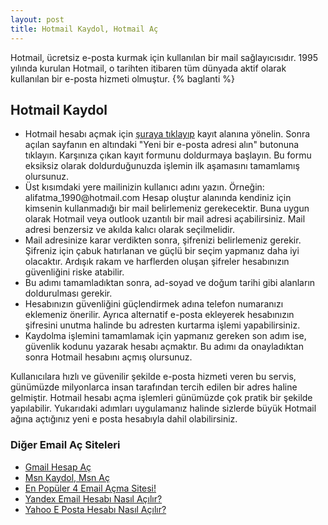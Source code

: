 ```yaml
---
layout: post
title: Hotmail Kaydol, Hotmail Aç
---
```


Hotmail, ücretsiz e-posta kurmak için kullanılan bir mail sağlayıcısıdır. 1995 yılında kurulan Hotmail, o tarihten itibaren tüm dünyada aktif olarak kullanılan bir e-posta hizmeti olmuştur.
{% baglanti %}
<h2>Hotmail Kaydol</h2>
<ul><li>Hotmail hesabı açmak için <a target="_blank" rel="nofollow" href="https://goo.gl/hQDTNz">şuraya tıklayıp</a> kayıt alanına yönelin. Sonra açılan sayfanın en altındaki "Yeni bir e-posta adresi alın" butonuna tıklayın. Karşınıza çıkan kayıt formunu doldurmaya başlayın. Bu formu eksiksiz olarak doldurduğunuzda işlemin ilk aşamasını tamamlamış olursunuz.</li>
<li>Üst kısımdaki yere mailinizin kullanıcı adını yazın. Örneğin: alifatma_1990@hotmail.com Hesap oluştur alanında kendiniz için kimsenin kullanmadığı bir mail belirlemeniz gerekecektir. Buna uygun olarak Hotmail veya outlook uzantılı bir mail adresi açabilirsiniz. Mail adresi benzersiz ve akılda kalıcı olarak seçilmelidir. </li>
<li>Mail adresinize karar verdikten sonra, şifrenizi belirlemeniz gerekir. Şifreniz için çabuk hatırlanan ve güçlü bir seçim yapmanız daha iyi olacaktır. Ardışık rakam ve harflerden oluşan şifreler hesabınızın güvenliğini riske atabilir. </li>
<li>Bu adımı tamamladıktan sonra, ad-soyad ve doğum tarihi gibi alanların doldurulması gerekir. </li>
<li>Hesabınızın güvenliğini güçlendirmek adına telefon numaranızı eklemeniz önerilir. Ayrıca alternatif e-posta ekleyerek hesabınızın şifresini unutma halinde bu adresten kurtarma işlemi yapabilirsiniz.</li>
<li>Kaydolma işlemini tamamlamak için yapmanız gereken son adım ise, güvenlik kodunu yazarak hesabı açmaktır. Bu adımı da onayladıktan sonra Hotmail hesabını açmış olursunuz.</li></ul>

Kullanıcılara hızlı ve güvenilir şekilde e-posta hizmeti veren bu servis, günümüzde milyonlarca insan tarafından tercih edilen bir adres haline gelmiştir. Hotmail hesabı açma işlemleri günümüzde çok pratik bir şekilde yapılabilir. Yukarıdaki adımları uygulamanız halinde sizlerde büyük Hotmail ağına açtığınız yeni e posta hesabıyla dahil olabilirsiniz.

<h3>Diğer Email Aç Siteleri</h3>
<ul>
<li><a href="http://mailhesabiac.xyz/gmail-hesap-ac/">Gmail Hesap Aç</a></li>
<li><a href="http://mailhesabiac.xyz/msn-kaydol-msn-ac/">Msn Kaydol, Msn Aç</a></li>
<li><a href="http://mailhesabiac.xyz/email-ac/">En Popüler 4 Email Açma Sitesi!</a></li>
<li><a href="http://mailhesabiac.xyz/yandex-mail-hesabi-nasil-acilir/">Yandex Email Hesabı Nasıl Açılır?</a></li>
<li><a href="http://mailhesabiac.xyz/yahoo-mail-hesabi-nasil-acilir/">Yahoo E Posta Hesabı Nasıl Açılır?</a></li>
</ul>
